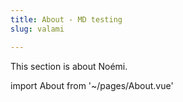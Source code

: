 ```yaml
---
title: About - MD testing
slug: valami

---
```

This section is about Noémi. 

import About from '\~/pages/About.vue'
<About />